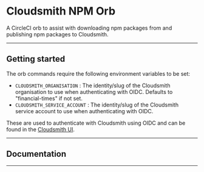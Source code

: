 # Cloudsmith NPM Orb


A CircleCI orb to assist with downloading npm packages from and publishing npm packages to Cloudsmith.

---

## Getting started

The orb commands require the following environment variables to be set:

* `CLOUDSMITH_ORGANISATION` : The identity/slug of the Cloudsmith organisation to use when authenticating with OIDC. Defaults to "financial-times" if not set.
* `CLOUDSMITH_SERVICE_ACCOUNT` : The identity/slug of the Cloudsmith service account to use when authenticating with OIDC.

These are used to authenticate with Cloudsmith using OIDC and can be found in the [Cloudsmith UI](https://cloudsmith.io/).


---

## Documentation



---

